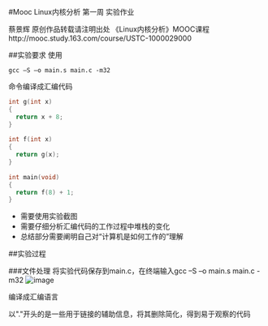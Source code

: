 #Mooc Linux内核分析 第一周 实验作业

蔡景辉 原创作品转载请注明出处 《Linux内核分析》MOOC课程http://mooc.study.163.com/course/USTC-1000029000 

##实验要求
使用
```
gcc –S –o main.s main.c -m32
```
命令编译成汇编代码
```c
int g(int x)
{
  return x + 8;
}
 
int f(int x)
{
  return g(x);
}
 
int main(void)
{
  return f(8) + 1;
}
```


- 需要使用实验截图 
- 需要仔细分析汇编代码的工作过程中堆栈的变化 
- 总结部分需要阐明自己对“计算机是如何工作的”理解   

##实验过程

###文件处理
将实验代码保存到main.c，在终端输入gcc –S –o main.s main.c -m32
![image](https://github.com/ZetaGo/Learning_Record/Course/master/img/gdb_1.png)

编译成汇编语言


以"."开头的是一些用于链接的辅助信息，将其删除简化，得到易于观察的代码

